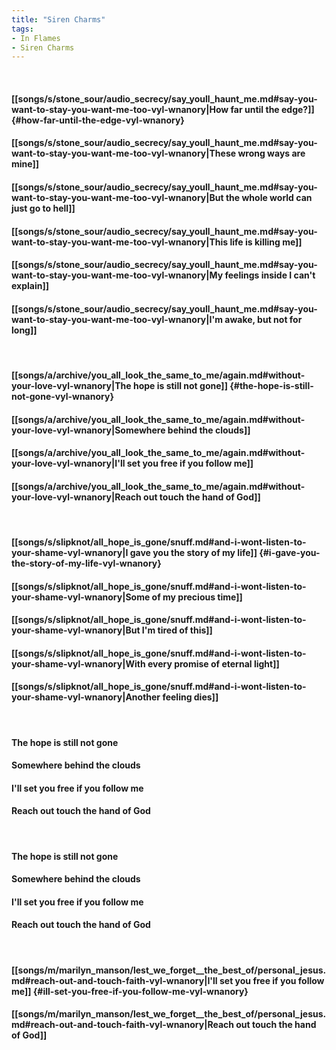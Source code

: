 ```yaml
---
title: "Siren Charms"
tags:
- In Flames
- Siren Charms
---
```

&nbsp;
#### [[songs/s/stone_sour/audio_secrecy/say_youll_haunt_me.md#say-you-want-to-stay-you-want-me-too-vyl-wnanory|How far until the edge?]] {#how-far-until-the-edge-vyl-wnanory}
#### [[songs/s/stone_sour/audio_secrecy/say_youll_haunt_me.md#say-you-want-to-stay-you-want-me-too-vyl-wnanory|These wrong ways are mine]]
#### [[songs/s/stone_sour/audio_secrecy/say_youll_haunt_me.md#say-you-want-to-stay-you-want-me-too-vyl-wnanory|But the whole world can just go to hell]]
#### [[songs/s/stone_sour/audio_secrecy/say_youll_haunt_me.md#say-you-want-to-stay-you-want-me-too-vyl-wnanory|This life is killing me]]
#### [[songs/s/stone_sour/audio_secrecy/say_youll_haunt_me.md#say-you-want-to-stay-you-want-me-too-vyl-wnanory|My feelings inside I can't explain]]
#### [[songs/s/stone_sour/audio_secrecy/say_youll_haunt_me.md#say-you-want-to-stay-you-want-me-too-vyl-wnanory|I'm awake, but not for long]]
&nbsp;
#### [[songs/a/archive/you_all_look_the_same_to_me/again.md#without-your-love-vyl-wnanory|The hope is still not gone]] {#the-hope-is-still-not-gone-vyl-wnanory}
#### [[songs/a/archive/you_all_look_the_same_to_me/again.md#without-your-love-vyl-wnanory|Somewhere behind the clouds]]
#### [[songs/a/archive/you_all_look_the_same_to_me/again.md#without-your-love-vyl-wnanory|I'll set you free if you follow me]]
#### [[songs/a/archive/you_all_look_the_same_to_me/again.md#without-your-love-vyl-wnanory|Reach out touch the hand of God]]
&nbsp;
#### [[songs/s/slipknot/all_hope_is_gone/snuff.md#and-i-wont-listen-to-your-shame-vyl-wnanory|I gave you the story of my life]] {#i-gave-you-the-story-of-my-life-vyl-wnanory}
#### [[songs/s/slipknot/all_hope_is_gone/snuff.md#and-i-wont-listen-to-your-shame-vyl-wnanory|Some of my precious time]]
#### [[songs/s/slipknot/all_hope_is_gone/snuff.md#and-i-wont-listen-to-your-shame-vyl-wnanory|But I'm tired of this]]
#### [[songs/s/slipknot/all_hope_is_gone/snuff.md#and-i-wont-listen-to-your-shame-vyl-wnanory|With every promise of eternal light]]
#### [[songs/s/slipknot/all_hope_is_gone/snuff.md#and-i-wont-listen-to-your-shame-vyl-wnanory|Another feeling dies]]
&nbsp;
#### The hope is still not gone
#### Somewhere behind the clouds
#### I'll set you free if you follow me
#### Reach out touch the hand of God
&nbsp;
#### The hope is still not gone
#### Somewhere behind the clouds
#### I'll set you free if you follow me
#### Reach out touch the hand of God
&nbsp;
#### [[songs/m/marilyn_manson/lest_we_forget__the_best_of/personal_jesus.md#reach-out-and-touch-faith-vyl-wnanory|I'll set you free if you follow me]] {#ill-set-you-free-if-you-follow-me-vyl-wnanory}
#### [[songs/m/marilyn_manson/lest_we_forget__the_best_of/personal_jesus.md#reach-out-and-touch-faith-vyl-wnanory|Reach out touch the hand of God]]
